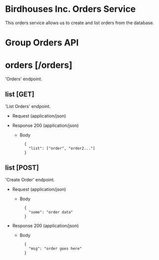 # Birdhouses Inc. Orders Service

This orders service allows us to create and list orders from the database. 

# Group Orders API

# orders [/orders]

'Orders' endpoint.

## list [GET] 

'List Orders' endpoint.

+ Request (application/json)

+ Response 200 (application/json)
    + Body
    
            {
              "list": ["order", "order2..."]
            }

## list [POST] 

'Create Order' endpoint.

+ Request (application/json)
    + Body
    
            {
              "some": "order data"
            }

+ Response 200 (application/json)
    + Body
    
            {
              "msg": "order goes here"
            }
